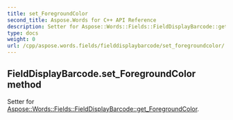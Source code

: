 ```yaml
---
title: set_ForegroundColor
second_title: Aspose.Words for C++ API Reference
description: Setter for Aspose::Words::Fields::FieldDisplayBarcode::get_ForegroundColor. 
type: docs
weight: 0
url: /cpp/aspose.words.fields/fielddisplaybarcode/set_foregroundcolor/
---
```

## FieldDisplayBarcode.set_ForegroundColor method


Setter for [Aspose::Words::Fields::FieldDisplayBarcode::get_ForegroundColor](./get_foregroundcolor/).


